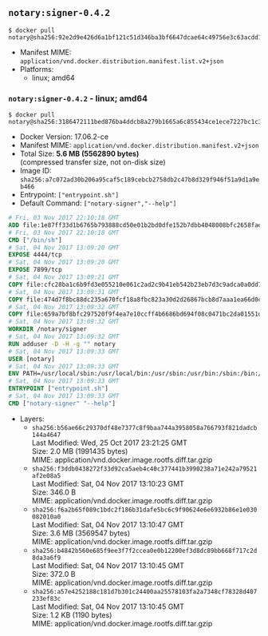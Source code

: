 ## `notary:signer-0.4.2`

```console
$ docker pull notary@sha256:92e2d9e426d6a1bf121c51d346ba3bf6647dcae64c49756e3c63acdd171ec83b
```

-	Manifest MIME: `application/vnd.docker.distribution.manifest.list.v2+json`
-	Platforms:
	-	linux; amd64

### `notary:signer-0.4.2` - linux; amd64

```console
$ docker pull notary@sha256:3186472111bed876ba4ddcb8a279b1665a6c855434ce1ece7227bc1c387a65db
```

-	Docker Version: 17.06.2-ce
-	Manifest MIME: `application/vnd.docker.distribution.manifest.v2+json`
-	Total Size: **5.6 MB (5562890 bytes)**  
	(compressed transfer size, not on-disk size)
-	Image ID: `sha256:a7c072ad30b206a95caf5c189cebcb2758db2c47b8d329f946f51a9d1a9eb466`
-	Entrypoint: `["entrypoint.sh"]`
-	Default Command: `["notary-signer","--help"]`

```dockerfile
# Fri, 03 Nov 2017 22:10:18 GMT
ADD file:1e87ff33d1b6765b793888cd50e01b2bd0dfe152b7dbb4048008bfc2658faea7 in / 
# Fri, 03 Nov 2017 22:10:18 GMT
CMD ["/bin/sh"]
# Sat, 04 Nov 2017 13:09:20 GMT
EXPOSE 4444/tcp
# Sat, 04 Nov 2017 13:09:20 GMT
EXPOSE 7899/tcp
# Sat, 04 Nov 2017 13:09:21 GMT
COPY file:cfc28ba1c6b9fd3e055210e061c2ad2c9b41eb542b23eb7d3c9adca0a0dd775d in /notary/signer/ 
# Sat, 04 Nov 2017 13:09:31 GMT
COPY file:474d7f8bc88dc235a670fcf18a8fbc823a30d2d26867bcb8d7aaa1ea66d0cd00 in /notary/signer/ 
# Sat, 04 Nov 2017 13:09:32 GMT
COPY file:659a7bf8bfc297520f9f4ea7e10ccff4b6686bd694f08c0471bc2da01551deb8 in /notary/signer/ 
# Sat, 04 Nov 2017 13:09:32 GMT
WORKDIR /notary/signer
# Sat, 04 Nov 2017 13:09:32 GMT
RUN adduser -D -H -g "" notary
# Sat, 04 Nov 2017 13:09:33 GMT
USER [notary]
# Sat, 04 Nov 2017 13:09:33 GMT
ENV PATH=/usr/local/sbin:/usr/local/bin:/usr/sbin:/usr/bin:/sbin:/bin:/notary/signer
# Sat, 04 Nov 2017 13:09:33 GMT
ENTRYPOINT ["entrypoint.sh"]
# Sat, 04 Nov 2017 13:09:33 GMT
CMD ["notary-signer" "--help"]
```

-	Layers:
	-	`sha256:b56ae66c29370df48e7377c8f9baa744a3958058a766793f821dadcb144a4647`  
		Last Modified: Wed, 25 Oct 2017 23:21:25 GMT  
		Size: 2.0 MB (1991435 bytes)  
		MIME: application/vnd.docker.image.rootfs.diff.tar.gzip
	-	`sha256:f3ddb0438272f33d92ca5aeb4c40c377441b3990238a71e242a79521af2e08a5`  
		Last Modified: Sat, 04 Nov 2017 13:10:23 GMT  
		Size: 346.0 B  
		MIME: application/vnd.docker.image.rootfs.diff.tar.gzip
	-	`sha256:f6a2b65f089c1bdc2f186b31dafe5bc6c9f90624e6e6932b86e1e030082010a0`  
		Last Modified: Sat, 04 Nov 2017 13:10:47 GMT  
		Size: 3.6 MB (3569547 bytes)  
		MIME: application/vnd.docker.image.rootfs.diff.tar.gzip
	-	`sha256:b4842b560e685f9ee3f7f2ccea0e0b12200ef3d8dc89bb668f717c2d8da3a6f9`  
		Last Modified: Sat, 04 Nov 2017 13:10:45 GMT  
		Size: 372.0 B  
		MIME: application/vnd.docker.image.rootfs.diff.tar.gzip
	-	`sha256:a57e4252188c181d7b301c24400aa25578103fa2a7348cf78328d407233ef83c`  
		Last Modified: Sat, 04 Nov 2017 13:10:45 GMT  
		Size: 1.2 KB (1190 bytes)  
		MIME: application/vnd.docker.image.rootfs.diff.tar.gzip
